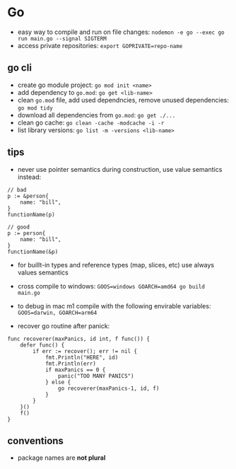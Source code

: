 # Go

* easy way to compile and run on file changes: `nodemon -e go --exec go run main.go --signal SIGTERM`
* access private repositories: `export GOPRIVATE=repo-name`

## go cli

* create go module project: `go mod init <name>`
* add dependency to `go.mod`: `go get <lib-name>`
* clean `go.mod` file, add used dependncies, remove unused dependencies:
`go mod tidy`
* download all dependencies from  `go.mod`: `go get ./...` 
* clean go cache: `go clean -cache -modcache -i -r`
* list library versions: `go list -m -versions <lib-name>`

## tips
* never use pointer semantics during construction, use value semantics instead:
```
// bad
p := &person{
    name: "bill",
}
functionName(p)

// good
p := person{
    name: "bill",
}
functionName(&p)
```
* for buillt-in types and reference types (map, slices, etc) use always values
semantics

* cross compile to windows: `GOOS=windows GOARCH=amd64 go build main.go`
* to debug in mac m1 compile with the following envirable variables: `GOOS=darwin, GOARCH=arm64`
* recover go routine after panick:
```
func recoverer(maxPanics, id int, f func()) {
    defer func() {
        if err := recover(); err != nil {
            fmt.Println("HERE", id)
            fmt.Println(err)
            if maxPanics == 0 {
                panic("TOO MANY PANICS")
            } else {
                go recoverer(maxPanics-1, id, f)
            }
        }
    }()
    f()
}
```

## conventions

* package names are **not plural**